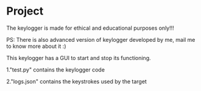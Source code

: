 # Project
The keylogger is made for ethical and educational purposes only!!!

PS: There is also advanced version of keylogger developed by me, mail me to know more about it :)

This keylogger has a GUI to start and stop its functioning.

1."test.py" contains the keylogger code

2."logs.json" contains the keystrokes used by the target

